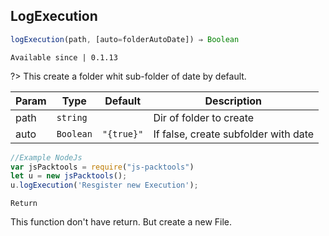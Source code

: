 ## LogExecution

```javascript
logExecution(path, [auto=folderAutoDate]) ⇒ Boolean
```

`Available since | 0.1.13`

?> This create a folder whit sub-folder of date by default.

| Param | Type | Default | Description |
| --- | --- | --- | --- |
| path | <code>string</code> | <code></code> |  Dir of folder to create |
| auto | <code>Boolean</code> | <code>&quot;{true}&quot;</code> |  If false, create subfolder with date |

```js
//Example NodeJs
var jsPacktools = require("js-packtools")
let u = new jsPacktools();
u.logExecution('Resgister new Execution');
```

`Return`

This function don't have return. But create a new File.